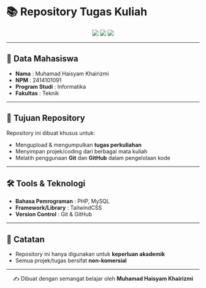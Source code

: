 # 📚 Repository Tugas Kuliah

<p align="center">
  <img src="https://img.shields.io/badge/NPM-2414101091-blue?style=for-the-badge" />
  <img src="https://img.shields.io/badge/Prodi-Informatika-white?style=for-the-badge" />
  <img src="https://img.shields.io/badge/Fakultas-Teknik-maroon?style=for-the-badge" />
</p>

---

## 👤 Data Mahasiswa

- **Nama** : Muhamad Haisyam Khairizmi
- **NPM** : 2414101091
- **Program Studi** : Informatika
- **Fakultas** : Teknik

---

## 🎯 Tujuan Repository

Repository ini dibuat khusus untuk:

- Mengupload & mengumpulkan **tugas perkuliahan**
- Menyimpan projek/coding dari berbagai mata kuliah
- Melatih penggunaan **Git** dan **GitHub** dalam pengelolaan kode

---

## 🛠️ Tools & Teknologi

- **Bahasa Pemrograman** : PHP, MySQL
- **Framework/Library** : TailwindCSS
- **Version Control** : Git & GitHub

---

## 📜 Catatan

- Repository ini hanya digunakan untuk **keperluan akademik**
- Semua projek/tugas bersifat **non-komersial**

---

<p align="center">
  ✍️ Dibuat dengan semangat belajar oleh <b>Muhamad Haisyam Khairizmi</b>  
</p>
